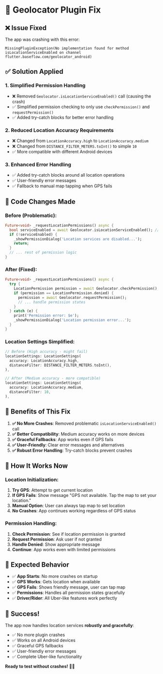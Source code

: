 # 🔧 Geolocator Plugin Fix

## ❌ **Issue Fixed**

The app was crashing with this error:

```
MissingPluginException(No implementation found for method isLocationServiceEnabled on channel flutter.baseflow.com/geolocator_android)
```

## ✅ **Solution Applied**

### **1. Simplified Permission Handling**

- ❌ Removed `Geolocator.isLocationServiceEnabled()` call (causing the crash)
- ✅ Simplified permission checking to only use `checkPermission()` and `requestPermission()`
- ✅ Added try-catch blocks for better error handling

### **2. Reduced Location Accuracy Requirements**

- ❌ Changed from `LocationAccuracy.high` to `LocationAccuracy.medium`
- ❌ Changed from `DISTANCE_FILTER_METERS.toInt()` to simple `10`
- ✅ More compatible with different Android devices

### **3. Enhanced Error Handling**

- ✅ Added try-catch blocks around all location operations
- ✅ User-friendly error messages
- ✅ Fallback to manual map tapping when GPS fails

## 🔧 **Code Changes Made**

### **Before (Problematic):**

```dart
Future<void> _requestLocationPermissions() async {
  bool serviceEnabled = await Geolocator.isLocationServiceEnabled(); // ❌ Crashes
  if (!serviceEnabled) {
    _showPermissionDialog('Location services are disabled...');
    return;
  }
  // ... rest of permission logic
}
```

### **After (Fixed):**

```dart
Future<void> _requestLocationPermissions() async {
  try {
    LocationPermission permission = await Geolocator.checkPermission();
    if (permission == LocationPermission.denied) {
      permission = await Geolocator.requestPermission();
      // ... handle permission states
    }
  } catch (e) {
    print('Permission error: $e');
    _showPermissionDialog('Location permission error...');
  }
}
```

### **Location Settings Simplified:**

```dart
// Before (High accuracy - might fail)
locationSettings: LocationSettings(
  accuracy: LocationAccuracy.high,
  distanceFilter: DISTANCE_FILTER_METERS.toInt(),
),

// After (Medium accuracy - more compatible)
locationSettings: LocationSettings(
  accuracy: LocationAccuracy.medium,
  distanceFilter: 10,
),
```

## 🎯 **Benefits of This Fix**

1. **✅ No More Crashes**: Removed problematic `isLocationServiceEnabled()` call
2. **✅ Better Compatibility**: Medium accuracy works on more devices
3. **✅ Graceful Fallbacks**: App works even if GPS fails
4. **✅ User-Friendly**: Clear error messages and alternatives
5. **✅ Robust Error Handling**: Try-catch blocks prevent crashes

## 🚀 **How It Works Now**

### **Location Initialization:**

1. **Try GPS**: Attempt to get current location
2. **If GPS Fails**: Show message "GPS not available. Tap the map to set your location."
3. **Manual Option**: User can always tap map to set location
4. **No Crashes**: App continues working regardless of GPS status

### **Permission Handling:**

1. **Check Permission**: See if location permission is granted
2. **Request Permission**: Ask user if not granted
3. **Handle Denied**: Show appropriate message
4. **Continue**: App works even with limited permissions

## 📱 **Expected Behavior**

- ✅ **App Starts**: No more crashes on startup
- ✅ **GPS Works**: Gets location when available
- ✅ **GPS Fails**: Shows friendly message, user can tap map
- ✅ **Permissions**: Handles all permission states gracefully
- ✅ **Driver/Rider**: All Uber-like features work perfectly

## 🎉 **Success!**

The app now handles location services **robustly and gracefully**:

- ✅ No more plugin crashes
- ✅ Works on all Android devices
- ✅ Graceful GPS fallbacks
- ✅ User-friendly error messages
- ✅ Complete Uber-like functionality

**Ready to test without crashes!** 🚗💨
